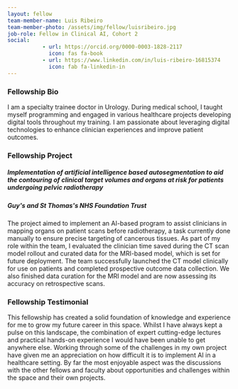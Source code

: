 ```yaml
---
layout: fellow
team-member-name: Luis Ribeiro
team-member-photo: /assets/img/fellow/luisribeiro.jpg
job-role: Fellow in Clinical AI, Cohort 2
social:
           - url: https://orcid.org/0000-0003-1828-2117
             icon: fas fa-book
           - url: https://www.linkedin.com/in/luis-ribeiro-16815374
             icon: fab fa-linkedin-in
---
```


### Fellowship Bio
I am a specialty trainee doctor in Urology.
During medical school, I taught myself programming and engaged in various healthcare projects developing digital tools throughout my training. 
I am passionate about leveraging digital technologies to enhance clinician experiences and improve patient outcomes.


### Fellowship Project
##### _Implementation of artificial intelligence based autosegmentation to aid the contouring of clinical target volumes and organs at risk for patients undergoing pelvic radiotherapy_
##### Guy's and St Thomas's NHS Foundation Trust

The project aimed to implement an AI-based program to assist clinicians in mapping organs on patient scans before radiotherapy, a task currently done manually to ensure precise targeting of cancerous tissues. As part of my role within the team, I evaluated the clinician time saved during the CT scan model rollout and curated data for the MRI-based model, which is set for future deployment. The team successfully launched the CT model clinically for use on patients and completed prospective outcome data collection. We also finished data curation for the MRI model and are now assessing its accuracy on retrospective scans.

### Fellowship Testimonial
This fellowship has created a solid foundation of knowledge and experience for me to grow my future career in this space. Whilst I have always kept a pulse on this landscape, the combination of expert cutting-edge lectures and practical hands-on experience I would have been unable to get anywhere else. Working through some of the challenges in my own project have given me an appreciation on how difficult it is to implement AI in a healthcare setting. By far the most enjoyable aspect was the discussions with the other fellows and faculty about opportunities and challenges within the space and their own projects.

